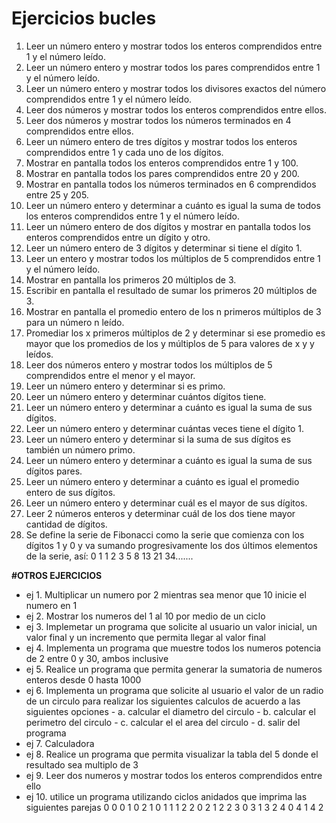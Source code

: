 # **Ejercicios bucles**

1. Leer un número entero y mostrar todos los enteros comprendidos entre 1 y el número
leído.
2. Leer un número entero y mostrar todos los pares comprendidos entre 1 y el número
leído.
3. Leer un número entero y mostrar todos los divisores exactos del número comprendidos
entre 1 y el número leído.
4. Leer dos números y mostrar todos los enteros comprendidos entre ellos.
5. Leer dos números y mostrar todos los números terminados en 4 comprendidos entre
ellos.
6. Leer un número entero de tres dígitos y mostrar todos los enteros comprendidos entre 1
y cada uno de los dígitos.
7. Mostrar en pantalla todos los enteros comprendidos entre 1 y 100.
8. Mostrar en pantalla todos los pares comprendidos entre 20 y 200.
9. Mostrar en pantalla todos los números terminados en 6 comprendidos entre 25 y 205.
10. Leer un número entero y determinar a cuánto es igual la suma de todos los enteros
comprendidos entre 1 y el número leído.
11. Leer un número entero de dos dígitos y mostrar en pantalla todos los enteros
comprendidos entre un dígito y otro.
12. Leer un número entero de 3 dígitos y determinar si tiene el dígito 1.
13. Leer un entero y mostrar todos los múltiplos de 5 comprendidos entre 1 y el número
leído.
14. Mostrar en pantalla los primeros 20 múltiplos de 3.
15. Escribir en pantalla el resultado de sumar los primeros 20 múltiplos de 3.
16. Mostrar en pantalla el promedio entero de los n primeros múltiplos de 3 para un número
n leído.
17. Promediar los x primeros múltiplos de 2 y determinar si ese promedio es mayor que los
promedios de los y múltiplos de 5 para valores de x y y leídos.
18. Leer dos números entero y mostrar todos los múltiplos de 5 comprendidos entre el
menor y el mayor.
19. Leer un número entero y determinar si es primo.
20. Leer un número entero y determinar cuántos dígitos tiene.
21. Leer un número entero y determinar a cuánto es igual la suma de sus dígitos.
22. Leer un número entero y determinar cuántas veces tiene el dígito 1.
23. Leer un número entero y determinar si la suma de sus dígitos es también un número
primo.
24. Leer un número entero y determinar a cuánto es igual la suma de sus dígitos pares.
25. Leer un número entero y determinar a cuánto es igual el promedio entero de sus dígitos.
26. Leer un número entero y determinar cuál es el mayor de sus dígitos.
27. Leer 2 números enteros y determinar cuál de los dos tiene mayor cantidad de dígitos.
39. Se define la serie de Fibonacci como la serie que comienza con los dígitos 1 y 0 y va
sumando progresivamente los dos últimos elementos de la serie, así:
0 1 1 2 3 5 8 13 21 34.......

**#OTROS EJERCICIOS**
- ej 1. Multiplicar un numero por 2 mientras sea menor que 10 inicie el numero en 1
- ej 2. Mostrar los numeros del 1 al 10 por medio de un ciclo
- ej 3. Implemetar un programa que solicite al usuario un valor inicial, un valor final y un incremento que permita llegar al valor final
- ej 4. Implementa un programa que muestre todos los numeros potencia de 2 entre 0 y 30, ambos inclusive
- ej 5. Realice un programa que permita generar la sumatoria de numeros enteros desde 0 hasta 1000
- ej 6. Implementa un programa que solicite al usuario el valor de un radio de un circulo para realizar los siguientes calculos de acuerdo a las siguientes opciones
		- a. calcular el diametro del circulo
		- b. calcular el perimetro del circulo
		- c. calcular el el area del circulo
		- d. salir del programa
- ej 7. Calculadora
- ej 8. Realice un programa que permita visualizar la tabla del 5 donde el resultado sea multiplo de 3
- ej 9. Leer dos numeros y mostrar todos los enteros comprendidos entre ello
- ej 10. utilice un programa utilizando ciclos anidados que imprima las siguientes parejas
0 0
0 1
0 2
1 0
1 1
1 2
2 0
2 1
2 2
3 0
3 1
3 2
4 0
4 1
4 2